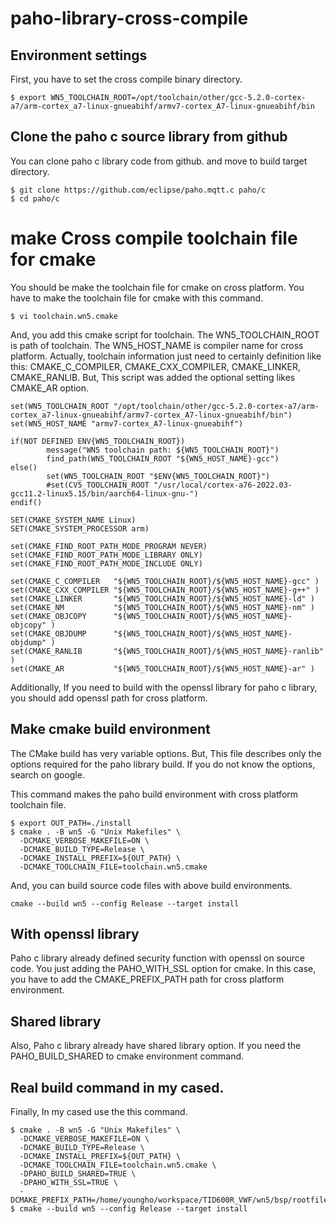 # paho-library-cross-compile

## Environment settings
First, you have to set the cross compile binary directory.
```
$ export WN5_TOOLCHAIN_ROOT=/opt/toolchain/other/gcc-5.2.0-cortex-a7/arm-cortex_a7-linux-gnueabihf/armv7-cortex_A7-linux-gnueabihf/bin
```

## Clone the paho c source library from github
You can clone paho c library code from github. and move to build target directory.
```
$ git clone https://github.com/eclipse/paho.mqtt.c paho/c
$ cd paho/c
```

# make Cross compile toolchain file for cmake
You should be make the toolchain file for cmake on cross platform. You have to make the toolchain file for cmake with this command.
```
$ vi toolchain.wn5.cmake
```
And, you add this cmake script for toolchain. The WN5_TOOLCHAIN_ROOT is path of toolchain. The WN5_HOST_NAME is compiler name for cross platform.
Actually, toolchain information just need to certainly definition like this: CMAKE_C_COMPILER, CMAKE_CXX_COMPILER, CMAKE_LINKER, CMAKE_RANLIB.
But, This script was added the optional setting likes CMAKE_AR option.

```
set(WN5_TOOLCHAIN_ROOT "/opt/toolchain/other/gcc-5.2.0-cortex-a7/arm-cortex_a7-linux-gnueabihf/armv7-cortex_A7-linux-gnueabihf/bin")
set(WN5_HOST_NAME "armv7-cortex_A7-linux-gnueabihf")

if(NOT DEFINED ENV{WN5_TOOLCHAIN_ROOT})
        message("WN5 toolchain path: ${WN5_TOOLCHAIN_ROOT}")
        find_path(WN5_TOOLCHAIN_ROOT "${WN5_HOST_NAME}-gcc")
else()
        set(WN5_TOOLCHAIN_ROOT "$ENV{WN5_TOOLCHAIN_ROOT}")
        #set(CV5_TOOLCHAIN_ROOT "/usr/local/cortex-a76-2022.03-gcc11.2-linux5.15/bin/aarch64-linux-gnu-")
endif()

SET(CMAKE_SYSTEM_NAME Linux)
SET(CMAKE_SYSTEM_PROCESSOR arm)

set(CMAKE_FIND_ROOT_PATH_MODE_PROGRAM NEVER)
set(CMAKE_FIND_ROOT_PATH_MODE_LIBRARY ONLY)
set(CMAKE_FIND_ROOT_PATH_MODE_INCLUDE ONLY)

set(CMAKE_C_COMPILER   "${WN5_TOOLCHAIN_ROOT}/${WN5_HOST_NAME}-gcc" )
set(CMAKE_CXX_COMPILER "${WN5_TOOLCHAIN_ROOT}/${WN5_HOST_NAME}-g++" )
set(CMAKE_LINKER       "${WN5_TOOLCHAIN_ROOT}/${WN5_HOST_NAME}-ld" )
set(CMAKE_NM           "${WN5_TOOLCHAIN_ROOT}/${WN5_HOST_NAME}-nm" )
set(CMAKE_OBJCOPY      "${WN5_TOOLCHAIN_ROOT}/${WN5_HOST_NAME}-objcopy" )
set(CMAKE_OBJDUMP      "${WN5_TOOLCHAIN_ROOT}/${WN5_HOST_NAME}-objdump" )
set(CMAKE_RANLIB       "${WN5_TOOLCHAIN_ROOT}/${WN5_HOST_NAME}-ranlib" )
set(CMAKE_AR           "${WN5_TOOLCHAIN_ROOT}/${WN5_HOST_NAME}-ar" )
```


Additionally, If you need to build with the openssl library for paho c library, you should add openssl path for cross platform.

## Make cmake build environment
The CMake build has very variable options. But, This file describes only the options required for the paho library build. If you do not know the options, search on google.

This command makes the paho build environment with cross platform toolchain file.
```
$ export OUT_PATH=./install
$ cmake . -B wn5 -G "Unix Makefiles" \
  -DCMAKE_VERBOSE_MAKEFILE=ON \
  -DCMAKE_BUILD_TYPE=Release \
  -DCMAKE_INSTALL_PREFIX=${OUT_PATH} \
  -DCMAKE_TOOLCHAIN_FILE=toolchain.wn5.cmake
```

And, you can build source code files with above build environments.
```
cmake --build wn5 --config Release --target install
```

## With openssl library
Paho c library already defined  security function  with openssl on  source code. You just adding the PAHO_WITH_SSL option for cmake.
In this case, you have to add the CMAKE_PREFIX_PATH path for cross platform environment.

## Shared library
Also, Paho c library already have shared library option. If you need the PAHO_BUILD_SHARED to cmake environment command.

## Real build command in my cased.
Finally, In my cased use the this command.
```
$ cmake . -B wn5 -G "Unix Makefiles" \
  -DCMAKE_VERBOSE_MAKEFILE=ON \
  -DCMAKE_BUILD_TYPE=Release \
  -DCMAKE_INSTALL_PREFIX=${OUT_PATH} \
  -DCMAKE_TOOLCHAIN_FILE=toolchain.wn5.cmake \
  -DPAHO_BUILD_SHARED=TRUE \
  -DPAHO_WITH_SSL=TRUE \
  -DCMAKE_PREFIX_PATH=/home/youngho/workspace/TID600R_VWF/wn5/bsp/rootfilesystem/nfsroot/wn5/usr
$ cmake --build wn5 --config Release --target install
```
